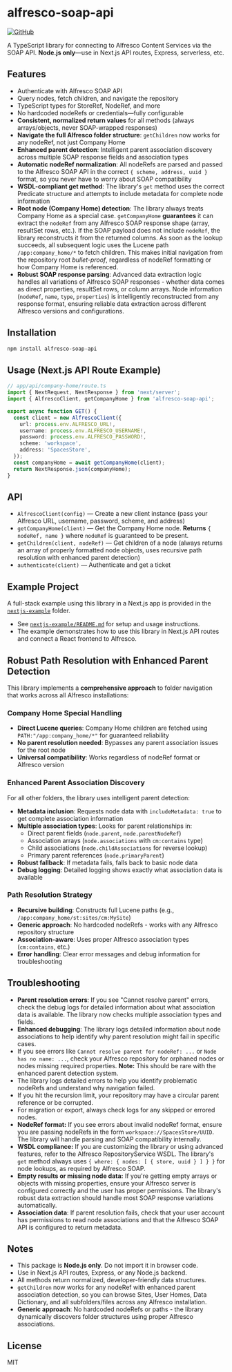 # alfresco-soap-api

[![GitHub](https://img.shields.io/badge/GitHub-Repository-blue?logo=github)](https://github.com/hacoeur-24/alfresco-soap-api)

A TypeScript library for connecting to Alfresco Content Services via the SOAP API. **Node.js only**—use in Next.js API routes, Express, serverless, etc.

## Features
- Authenticate with Alfresco SOAP API
- Query nodes, fetch children, and navigate the repository
- TypeScript types for StoreRef, NodeRef, and more
- No hardcoded nodeRefs or credentials—fully configurable
- **Consistent, normalized return values** for all methods (always arrays/objects, never SOAP-wrapped responses)
- **Navigate the full Alfresco folder structure**: `getChildren` now works for any nodeRef, not just Company Home
- **Enhanced parent detection**: Intelligent parent association discovery across multiple SOAP response fields and association types
- **Automatic nodeRef normalization**: All nodeRefs are parsed and passed to the Alfresco SOAP API in the correct `{ scheme, address, uuid }` format, so you never have to worry about SOAP compatibility
- **WSDL-compliant get method**: The library's `get` method uses the correct Predicate structure and attempts to include metadata for complete node information
- **Root node (Company Home) detection**: The library always treats Company Home as a special case. `getCompanyHome` **guarantees** it can extract the `nodeRef` from any Alfresco SOAP response shape (array, resultSet rows, etc.). If the SOAP payload does not include `nodeRef`, the library reconstructs it from the returned columns. As soon as the lookup succeeds, all subsequent logic uses the Lucene path `/app:company_home/*` to fetch children. This makes initial navigation from the repository root _bullet-proof_, regardless of nodeRef formatting or how Company Home is referenced.
- **Robust SOAP response parsing**: Advanced data extraction logic handles all variations of Alfresco SOAP responses - whether data comes as direct properties, resultSet rows, or column arrays. Node information (`nodeRef`, `name`, `type`, `properties`) is intelligently reconstructed from any response format, ensuring reliable data extraction across different Alfresco versions and configurations.

## Installation

```sh
npm install alfresco-soap-api
```

## Usage (Next.js API Route Example)

```ts
// app/api/company-home/route.ts
import { NextRequest, NextResponse } from 'next/server';
import { AlfrescoClient, getCompanyHome } from 'alfresco-soap-api';

export async function GET() {
  const client = new AlfrescoClient({
    url: process.env.ALFRESCO_URL!,
    username: process.env.ALFRESCO_USERNAME!,
    password: process.env.ALFRESCO_PASSWORD!,
    scheme: 'workspace',
    address: 'SpacesStore',
  });
  const companyHome = await getCompanyHome(client);
  return NextResponse.json(companyHome);
}
```

## API

- `AlfrescoClient(config)` — Create a new client instance (pass your Alfresco URL, username, password, scheme, and address)
- `getCompanyHome(client)` — Get the Company Home node. **Returns** `{ nodeRef, name }` where `nodeRef` is guaranteed to be present.
- `getChildren(client, nodeRef)` — Get children of a node (always returns an array of properly formatted node objects, uses recursive path resolution with enhanced parent detection)
- `authenticate(client)` — Authenticate and get a ticket

## Example Project

A full-stack example using this library in a Next.js app is provided in the [`nextjs-example`](../nextjs-example) folder.

- See [`nextjs-example/README.md`](../nextjs-example/README.md) for setup and usage instructions.
- The example demonstrates how to use this library in Next.js API routes and connect a React frontend to Alfresco.

## Robust Path Resolution with Enhanced Parent Detection

This library implements a **comprehensive approach** to folder navigation that works across all Alfresco installations:

### Company Home Special Handling
- **Direct Lucene queries**: Company Home children are fetched using `PATH:"/app:company_home/*"` for guaranteed reliability
- **No parent resolution needed**: Bypasses any parent association issues for the root node
- **Universal compatibility**: Works regardless of nodeRef format or Alfresco version

### Enhanced Parent Association Discovery
For all other folders, the library uses intelligent parent detection:

- **Metadata inclusion**: Requests node data with `includeMetadata: true` to get complete association information
- **Multiple association types**: Looks for parent relationships in:
  - Direct parent fields (`node.parent`, `node.parentNodeRef`)
  - Association arrays (`node.associations` with `cm:contains` type)
  - Child associations (`node.childAssociations` for reverse lookup)
  - Primary parent references (`node.primaryParent`)
- **Robust fallback**: If metadata fails, falls back to basic node data
- **Debug logging**: Detailed logging shows exactly what association data is available

### Path Resolution Strategy
- **Recursive building**: Constructs full Lucene paths (e.g., `/app:company_home/st:sites/cm:MySite`)
- **Generic approach**: No hardcoded nodeRefs - works with any Alfresco repository structure
- **Association-aware**: Uses proper Alfresco association types (`cm:contains`, etc.)
- **Error handling**: Clear error messages and debug information for troubleshooting

## Troubleshooting

- **Parent resolution errors**: If you see "Cannot resolve parent" errors, check the debug logs for detailed information about what association data is available. The library now checks multiple association types and fields.
- **Enhanced debugging**: The library logs detailed information about node associations to help identify why parent resolution might fail in specific cases.
- If you see errors like `Cannot resolve parent for nodeRef: ...` or `Node has no name: ...`, check your Alfresco repository for orphaned nodes or nodes missing required properties. **Note:** This should be rare with the enhanced parent detection system.
- The library logs detailed errors to help you identify problematic nodeRefs and understand why navigation failed.
- If you hit the recursion limit, your repository may have a circular parent reference or be corrupted.
- For migration or export, always check logs for any skipped or errored nodes.
- **NodeRef format:** If you see errors about invalid nodeRef format, ensure you are passing nodeRefs in the form `workspace://SpacesStore/UUID`. The library will handle parsing and SOAP compatibility internally.
- **WSDL compliance:** If you are customizing the library or using advanced features, refer to the Alfresco RepositoryService WSDL. The library's `get` method always uses `{ where: { nodes: [ { store, uuid } ] } }` for node lookups, as required by Alfresco SOAP.
- **Empty results or missing node data:** If you're getting empty arrays or objects with missing properties, ensure your Alfresco server is configured correctly and the user has proper permissions. The library's robust data extraction should handle most SOAP response variations automatically.
- **Association data**: If parent resolution fails, check that your user account has permissions to read node associations and that the Alfresco SOAP API is configured to return metadata.

## Notes
- This package is **Node.js only**. Do not import it in browser code.
- Use in Next.js API routes, Express, or any Node.js backend.
- All methods return normalized, developer-friendly data structures.
- `getChildren` now works for any nodeRef with enhanced parent association detection, so you can browse Sites, User Homes, Data Dictionary, and all subfolders/files across any Alfresco installation.
- **Generic approach**: No hardcoded nodeRefs or paths - the library dynamically discovers folder structures using proper Alfresco associations.

## License

MIT

